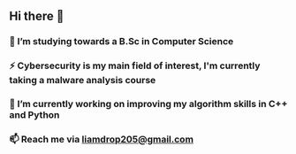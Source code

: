 ## Hi there 👋
### 🌱 I’m studying towards a B.Sc in Computer Science
### ⚡ Cybersecurity is my main field of interest, I'm currently taking a malware analysis course
### 🔭 I’m currently working on improving my algorithm skills in C++ and Python
### 📫 Reach me via liamdrop205@gmail.com

<!--
**LiamAs05/LiamAs05** is a ✨ _special_ ✨ repository because its `README.md` (this file) appears on your GitHub profile.
Here are some ideas to get you started:
-  I’m currently working on ...
- 👯 I’m looking to collaborate on ...
- 🤔 I’m looking for help with ...
- 💬 Ask me about ...
- 😄 Pronouns: ...
-  Fun fact: ...
-->
